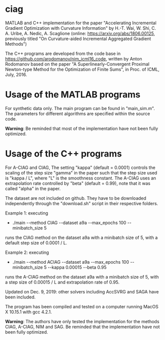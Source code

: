 # ciag

MATLAB and C++ implementation for the paper "Accelerating Incremental Gradient Optimization with Curvature Information" by H.-T. Wai, W. Shi, C. A. Uribe, A. Nedic, A. Scaglione (online: https://arxiv.org/abs/1806.00125, previously titled "On Curvature-aided Incremental Aggregated Gradient Methods")

The C++ programs are developed from the code base in https://github.com/arodomanov/nim_icml16_code, written by Anton Rodomanov based on the paper "A Superlinearly-Convergent Proximal Newton-type Method for the Optimization of Finite Sums", in Proc. of ICML, July, 2016.

# Usage of the MATLAB programs

For synthetic data only. The main program can be found in "main_sim.m". The parameters for different algorithms are specified within the source code.

<b>Warning</b>: Be reminded that most of the implementation have not been fully optimized.

# Usage of the C++ programs

For A-CIAG and CIAG, The setting "kappa" (default = 0.0001) controls the scaling of the step size "gamma" in the paper such that the step size used is "kappa / L", where "L" is the smoothness constant. The A-CIAG uses an extrapolation rate controlled by "beta" (default = 0.99), note that it was called "alpha" in the paper.

The dataset are not included on github. They have to be downloaded independently through the "download.sh" script in their respective folders.

Example 1: executing
- ./main --method CIAG --dataset a9a --max_epochs 100 --minibatch_size 5

runs the CIAG method on the dataset a9a with a minibatch size of 5, with a default step size of 0.0001 / L.

Example 2: executing
- ./main --method ACIAG --dataset a9a --max_epochs 100 --minibatch_size 5 --kappa 0.00015 --beta 0.95

runs the A-CIAG method on the dataset a9a with a minibatch size of 5, with a step size of 0.00015 / L and extrapolation rate of 0.95.

Updated on Dec. 9, 2019: other solvers including AccSVRG and SAGA have been included.

The program has been compiled and tested on a computer running MacOS X 10.15.1 with gcc 4.2.1.

<b>Warning</b>: The authors have only tested the implementation for the methods CIAG, A-CIAG, NIM and SAG. Be reminded that the implementation have not been fully optimized.

